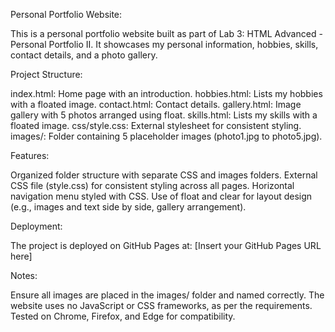 Personal Portfolio Website:

This is a personal portfolio website built as part of Lab 3: HTML Advanced - Personal Portfolio II. It showcases my personal information, hobbies, skills, contact details, and a photo gallery.


Project Structure:

index.html: Home page with an introduction.
hobbies.html: Lists my hobbies with a floated image.
contact.html: Contact details.
gallery.html: Image gallery with 5 photos arranged using float.
skills.html: Lists my skills with a floated image.
css/style.css: External stylesheet for consistent styling.
images/: Folder containing 5 placeholder images (photo1.jpg to photo5.jpg).


Features:

Organized folder structure with separate CSS and images folders.
External CSS file (style.css) for consistent styling across all pages.
Horizontal navigation menu styled with CSS.
Use of float and clear for layout design (e.g., images and text side by side, gallery arrangement).


Deployment:

The project is deployed on GitHub Pages at: [Insert your GitHub Pages URL here]


Notes:

Ensure all images are placed in the images/ folder and named correctly. The website uses no JavaScript or CSS frameworks, as per the requirements.
Tested on Chrome, Firefox, and Edge for compatibility.